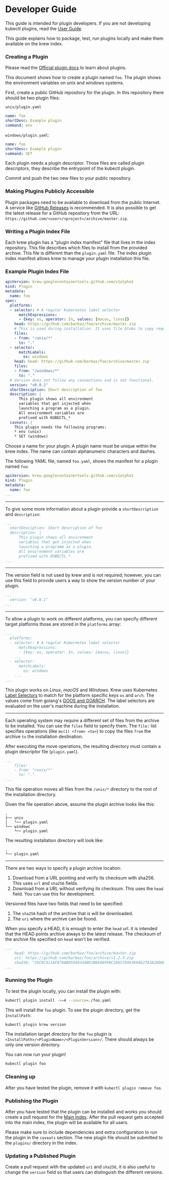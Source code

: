 # Developer Guide

This guide is intended for plugin developers. If you are not developing kubectl
plugins, read the [User Guide](./USER_GUIDE.md).


This guide explains how to package, test, run plugins locally and make them
available on the krew index.

### Creating a Plugin

Please read the
[Official plugin docs](https://kubernetes.io/docs/tasks/extend-kubectl/kubectl-plugins/)
to learn about plugins.

This document shows how to create a plugin named `foo`.
The plugin shows the environment variables on unix and windows systems.

First, create a public GitHub repository for the plugin.
In this repository there should be two plugin files:

`unix/plugin.yaml`

```yaml
name: foo
shortDesc: Example plugin
command: env
```

`windows/plugin.yaml`:

```yaml
name: foo
shortDesc: Example plugin
command: SET
```

Each plugin needs a plugin descriptor.
Those files are called plugin descriptors, they describe the entrypoint of the 
kubectl plugin. 

Commit and push the two new files to your public repository. 

### Making Plugins Publicly Accessible

Plugin packages need to be available to download from the public Internet.
A service like
[GitHub Releases](https://help.github.com/articles/creating-releases/)
is recommended.
It is also possible to get the latest release for a GitHub repository from the
URL: `https://github.com/<user>/<project>/archive/master.zip`.


### Writing a Plugin Index File

Each krew plugin has a "plugin index manifest" file that lives in the index
repository. This file describes which files to install from the provided archive.
This file is different than the `plugin.yaml` file.
The index plugin index manifest allows krew to manage your plugin
installation this file. 

### Example Plugin Index File

```yaml
apiVersion: krew.googlecontainertools.github.com/v1alpha1
kind: Plugin
metadata:
  name: foo
spec:
  platforms:
  - selector: # A regular Kubernetes label selector
      matchExpressions:
      - {key: os, operator: In, values: [macos, linux]} 
    head: https://github.com/barbaz/foo/archive/master.zip
    # This is used during installation. It uses file Globs to copy required files.
    files:
    - from: "/unix/*"
      to: "."
  - selector:
      matchLabels:
        os: windows
    head: head: https://github.com/barbaz/foo/archive/master.zip
    files: 
    - from: "/windows/*"
      to: "."
  # Version does not follow any conventions and is not functional.
  version: "v0.0.1"
  shortDesciption: Short description of foo
  description: |
      This plugin shows all environment
      variables that get injected when
      launching a program as a plugin.
      All environment variables are
      prefixed with KUBECTL_*
  caveats: |
    This plugin needs the following programs:
    * env (unix)
    * SET (windows)
```

Choose a name for your plugin.
A plugin name must be unique within the krew index.
The name can contain alphanumeric characters and dashes.

The following YAML file, named `foo.yaml`,
shows the manifest for a plugin named `foo`:

```yaml
apiVersion: krew.googlecontainertools.github.com/v1alpha1
kind: Plugin
metadata:
  name: foo
...
```

---

To give some more information about a plugin provide a
`shortDescription` and `description`:

```yaml
...
  shortDesciption: Short description of foo
  description: |
      This plugin shows all environment
      variables that get injected when
      launching a programm as a plugin.
      All environment variables are
      prefixed with KUBECTL_*
...
```

---

The version field is not used by krew and is not required; however,
you can use this field to provide users a way to show the version number of
your plugin.

```yaml
...
  version: "v0.0.1"
...
```

---

To allow a plugin to work on different platforms, you can specify different
target platforms those are stored in the `platforms` array:

```yaml
...
  platforms:
  - selector: # A regular Kubernetes label selector
      matchExpressions:
      - {key: os, operator: In, values: [macos, linux]} 
    ...
  - selector:
      matchLabels:
        os: windows
    ...
...
```

This plugin works on *Linux*, *macOS* and *Windows*.
Krew uses Kubernetes
[Label Selectors](https://kubernetes.io/docs/concepts/overview/working-with-objects/labels/)
to match for the platform specific keys `os` and `arch`.
The values come from golang's
[GOOS and GOARCH](https://golang.org/pkg/runtime/#pkg-constants).
The label selectors are evaluated on the user's machine during the installation.

---

Each operating system may require a different set of files from the
archive to be installed. You can use the `files` field to specify them.
The `file:` list specifies operations (like `mv(1) <from> <to>`) to copy
the files `from` the archive `to` the installation destination.

After executing the move operations,
the resulting directory must contain a plugin descriptor file (`plugin.yaml`).

```yaml
...
    files:
    - from: "/unix/*"
      to: "."
...
```

This file operation moves all files from the `/unix/*` directory to the
root of the installation directory.

Given the file operation above, assume the plugin archive looks like this:

```text
.
├── unix
│   └── plugin.yaml
└── windows
    └── plugin.yaml
```

The resulting installation directory will look like:

```text
.
└── plugin.yaml
```

---

There are two ways to specify a plugin archive location:

1. Download from a URL pointing and verify its checksum with sha256.
   This uses `url` and `sha256` fields.
2. Download from a URL without verifying its checksum.
   This uses the `head` field. You can use this for development.

Versioned files have two fields that need to be specified:

1. The `sha256` hash of the archive that is will be downloaded.
2. The `uri` where the archive can be found. 

When you specify a HEAD, it is enough to enter the `head` url.
it is intended that the HEAD points archive always to the latest release.
The checksum of the archive file specified on `head` won't be verified. 

```yaml
...
    head: https://github.com/barbaz/foo/archive/master.zip
    uri: https://github.com/barbaz/foo/archive/v1.2.3.zip
    sha256: "29C9C411AF879AB85049344B81B8E8A9FBC1D657D493694E2783A2D0DB240775"
...
```

### Running the Plugin

To test the plugin locally, you can install the plugin with:

```bash
kubectl plugin install -v=4 --source=./foo.yaml
```

This will install the `foo` plugin.
To see the plugin directory, get the `InstallPath`:

```bash
kubectl plugin krew version
```

The installation target directory for the `foo` plugin is
`<InstallPath>/<PluginName>/<PluginVersion>/`.
There should always be only one version directory.

You can now run your plugin!

```bash
kubectl plugin foo
```

### Cleaning up

After you have tested the plugin, remove it with `kubectl plugin remove foo`.

### Publishing the Plugin

After you have tested that the plugin can be installed and works you should
create a pull request for the [Main Index](https://github.com/GoogleContainerTools/krew-index).
After the pull request gets accepted into the main index, the plugin will be available for
all users.

Please make sure to include dependencies and extra configuration to run the
plugin in the `caveats` section.
The new plugin file should be submitted to the `plugins/` directory in the index.

### Updating a Published Plugin

Create a pull request with the updated `uri` and `sha256`,
it is also useful to change the `version` field so that users can distinguish
the different versions.


